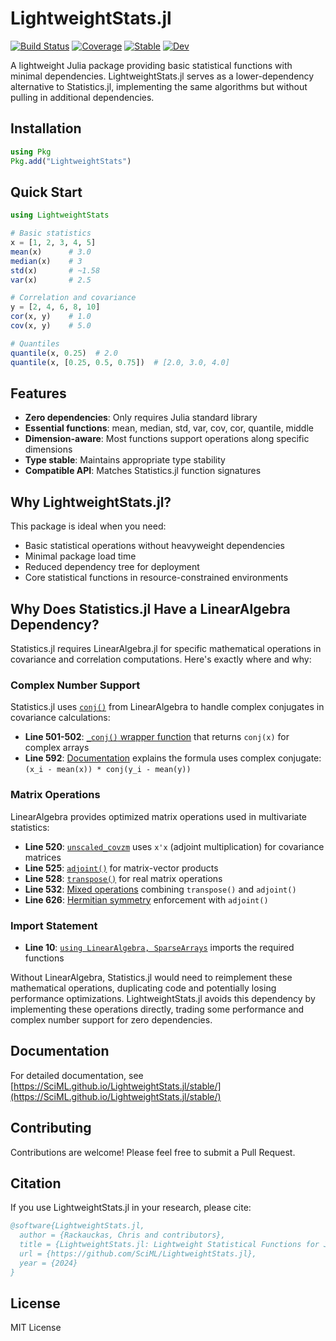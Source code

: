 # LightweightStats.jl

[![Build Status](https://github.com/SciML/LightweightStats.jl/actions/workflows/CI.yml/badge.svg?branch=main)](https://github.com/SciML/LightweightStats.jl/actions/workflows/CI.yml?query=branch%3Amain)
[![Coverage](https://codecov.io/gh/SciML/LightweightStats.jl/branch/main/graph/badge.svg)](https://codecov.io/gh/SciML/LightweightStats.jl)
[![Stable](https://img.shields.io/badge/docs-stable-blue.svg)](https://SciML.github.io/LightweightStats.jl/stable/)
[![Dev](https://img.shields.io/badge/docs-dev-blue.svg)](https://SciML.github.io/LightweightStats.jl/dev/)

A lightweight Julia package providing basic statistical functions with minimal dependencies. LightweightStats.jl serves as a lower-dependency alternative to Statistics.jl, implementing the same algorithms but without pulling in additional dependencies.

## Installation

```julia
using Pkg
Pkg.add("LightweightStats")
```

## Quick Start

```julia
using LightweightStats

# Basic statistics
x = [1, 2, 3, 4, 5]
mean(x)      # 3.0
median(x)    # 3
std(x)       # ~1.58
var(x)       # 2.5

# Correlation and covariance
y = [2, 4, 6, 8, 10]
cor(x, y)    # 1.0
cov(x, y)    # 5.0

# Quantiles
quantile(x, 0.25)  # 2.0
quantile(x, [0.25, 0.5, 0.75])  # [2.0, 3.0, 4.0]
```

## Features

- **Zero dependencies**: Only requires Julia standard library
- **Essential functions**: mean, median, std, var, cov, cor, quantile, middle
- **Dimension-aware**: Most functions support operations along specific dimensions
- **Type stable**: Maintains appropriate type stability
- **Compatible API**: Matches Statistics.jl function signatures

## Why LightweightStats.jl?

This package is ideal when you need:
- Basic statistical operations without heavyweight dependencies
- Minimal package load time
- Reduced dependency tree for deployment
- Core statistical functions in resource-constrained environments

## Why Does Statistics.jl Have a LinearAlgebra Dependency?

Statistics.jl requires LinearAlgebra.jl for specific mathematical operations in covariance and correlation computations. Here's exactly where and why:

### Complex Number Support
Statistics.jl uses [`conj()`](https://github.com/JuliaLang/Statistics.jl/blob/master/src/Statistics.jl#L502) from LinearAlgebra to handle complex conjugates in covariance calculations:
- **Line 501-502**: [`_conj()` wrapper function](https://github.com/JuliaLang/Statistics.jl/blob/master/src/Statistics.jl#L501-L502) that returns `conj(x)` for complex arrays
- **Line 592**: [Documentation](https://github.com/JuliaLang/Statistics.jl/blob/master/src/Statistics.jl#L592) explains the formula uses complex conjugate: `(x_i - mean(x)) * conj(y_i - mean(y))`

### Matrix Operations
LinearAlgebra provides optimized matrix operations used in multivariate statistics:
- **Line 520**: [`unscaled_covzm`](https://github.com/JuliaLang/Statistics.jl/blob/master/src/Statistics.jl#L520) uses `x'x` (adjoint multiplication) for covariance matrices
- **Line 525**: [`adjoint()`](https://github.com/JuliaLang/Statistics.jl/blob/master/src/Statistics.jl#L525) for matrix-vector products
- **Line 528**: [`transpose()`](https://github.com/JuliaLang/Statistics.jl/blob/master/src/Statistics.jl#L528) for real matrix operations
- **Line 532**: [Mixed operations](https://github.com/JuliaLang/Statistics.jl/blob/master/src/Statistics.jl#L532) combining `transpose()` and `adjoint()`
- **Line 626**: [Hermitian symmetry](https://github.com/JuliaLang/Statistics.jl/blob/master/src/Statistics.jl#L626) enforcement with `adjoint()`

### Import Statement
- **Line 10**: [`using LinearAlgebra, SparseArrays`](https://github.com/JuliaLang/Statistics.jl/blob/master/src/Statistics.jl#L10) imports the required functions

Without LinearAlgebra, Statistics.jl would need to reimplement these mathematical operations, duplicating code and potentially losing performance optimizations. LightweightStats.jl avoids this dependency by implementing these operations directly, trading some performance and complex number support for zero dependencies.

## Documentation

For detailed documentation, see [https://SciML.github.io/LightweightStats.jl/stable/](https://SciML.github.io/LightweightStats.jl/stable/)

## Contributing

Contributions are welcome! Please feel free to submit a Pull Request.

## Citation

If you use LightweightStats.jl in your research, please cite:

```bibtex
@software{LightweightStats.jl,
  author = {Rackauckas, Chris and contributors},
  title = {LightweightStats.jl: Lightweight Statistical Functions for Julia},
  url = {https://github.com/SciML/LightweightStats.jl},
  year = {2024}
}
```

## License

MIT License